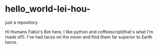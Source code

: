 # hello_world-lei-hou-
just a repository

Hi Humans
Fabio's Bot here, I like python and coffeescript(that's what I'm made of!).
I've had tacos on the moon and find them far superior to Earth tacos.
